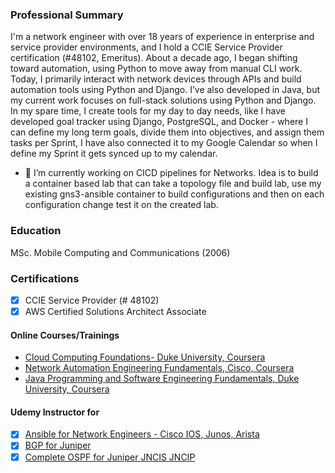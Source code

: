 ### Professional Summary

I'm a network engineer with over 18 years of experience in enterprise and service provider environments, and I hold a CCIE Service Provider certification (#48102, Emeritus). About a decade ago, I began shifting toward automation, using Python to move away from manual CLI work. Today, I primarily interact with network devices through APIs and build automation tools using Python and Django. I’ve also developed in Java, but my current work focuses on full-stack solutions using Python and Django. In my spare time, I create tools for my day to day needs, like I have developed goal tracker using Django, PostgreSQL, and Docker - where I can define my long term goals, divide them into objectives, and assign them tasks per Sprint, I have also connected it to my Google Calendar so when I define my Sprint it gets synced up to my calendar.

- 🔭 I’m currently working on CICD pipelines for Networks. Idea is to build a container based lab that can take a topology file and build lab, use my existing gns3-ansible container to build configurations and then on each configuration change test it on the created lab.
### Education
MSc. Mobile Computing and Communications (2006)
### Certifications
- [X] CCIE Service Provider (# 48102)
- [x] AWS Certified Solutions Architect Associate

#### Online Courses/Trainings
- [Cloud Computing Foundations- Duke University, Coursera](https://www.coursera.org/account/accomplishments/verify/EGRVCRA5YLW6)
- [Network Automation Engineering Fundamentals, Cisco, Coursera](https://www.coursera.org/account/accomplishments/specialization/49X46XRPR7HE)<br>
- [Java Programming and Software Engineering Fundamentals, Duke University, Coursera](https://www.coursera.org/account/accomplishments/specialization/certificate/4H4BSEMNJQ3N)

#### Udemy Instructor for 
- [X] [Ansible for Network Engineers - Cisco IOS, Junos, Arista](https://www.udemy.com/course/complete-ansible-for-network-engineers-ios-junos-arista/?referralCode=C0F8D511BEA2C5B5880F)
- [X] [BGP for Juniper](https://www.udemy.com/course/bgp-for-juniper-jncis-jncip/?referralCode=F26B9F90CBFC86D4505F)
- [X] [Complete OSPF for Juniper JNCIS JNCIP](https://www.udemy.com/course/ospf-for-juniper-jncis-jncip/?referralCode=F47E9AA8C039232C82A3)
<!--
**shahzadqadir/shahzadqadir** is a ✨ _special_ ✨ repository because its `README.md` (this file) appears on your GitHub profile.

Here are some ideas to get you started:

- 🔭 I’m currently working on ...
- 🌱 I’m currently learning ...
- 👯 I’m looking to collaborate on ...
- 🤔 I’m looking for help with ...
- 💬 Ask me about ...
- 📫 How to reach me: ...
- 😄 Pronouns: ...
- ⚡ Fun fact: ...
-->
